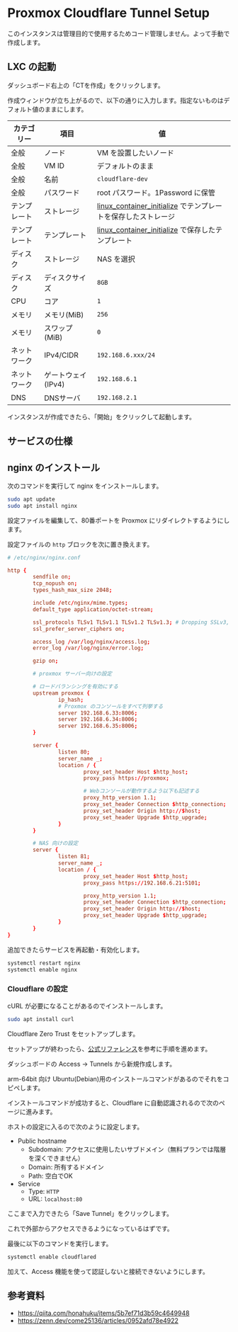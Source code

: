 # Proxmox Cloudflare Tunnel Setup

このインスタンスは管理目的で使用するためコード管理しません。よって手動で作成します。

## LXC の起動

ダッシュボード右上の「CTを作成」をクリックします。

作成ウィンドウが立ち上がるので、以下の通りに入力します。指定ないものはデフォルト値のままにします。

|カテゴリー|項目|値|
|---|---|---|
|全般|ノード|VM を設置したいノード|
|全般|VM ID|デフォルトのまま|
|全般|名前|`cloudflare-dev`|
|全般|パスワード|root パスワード。1Password に保管|
|テンプレート|ストレージ|[linux_container_initialize](./documents/guest_os/linux_container/linux_container_initialize/README.md) でテンプレートを保存したストレージ|
|テンプレート|テンプレート|[linux_container_initialize](./documents/guest_os/linux_container/linux_container_initialize/README.md) で保存したテンプレート|
|ディスク|ストレージ|NAS を選択|
|ディスク|ディスクサイズ|`8GB`|
|CPU|コア|`1`|
|メモリ|メモリ(MiB)|`256`|
|メモリ|スワップ(MiB)|`0`|
|ネットワーク|IPv4/CIDR|`192.168.6.xxx/24`|
|ネットワーク|ゲートウェイ(IPv4)|`192.168.6.1`|
|DNS|DNSサーバ|`192.168.2.1`|

インスタンスが作成できたら、「開始」をクリックして起動します。

## サービスの仕様

## nginx のインストール

次のコマンドを実行して nginx をインストールします。

```sh
sudo apt update
sudo apt install nginx
```

設定ファイルを編集して、80番ポートを Proxmox にリダイレクトするようにします。

設定ファイルの `http` ブロックを次に置き換えます。

```conf
# /etc/nginx/nginx.conf

http {
        sendfile on;
        tcp_nopush on;
        types_hash_max_size 2048;

        include /etc/nginx/mime.types;
        default_type application/octet-stream;

        ssl_protocols TLSv1 TLSv1.1 TLSv1.2 TLSv1.3; # Dropping SSLv3, ref: POODLE
        ssl_prefer_server_ciphers on;

        access_log /var/log/nginx/access.log;
        error_log /var/log/nginx/error.log;

        gzip on;

        # proxmox サーバー向けの設定

        # ロードバランシングを有効にする
        upstream proxmox {
                ip_hash;
                # Proxmox のコンソールをすべて列挙する
                server 192.168.6.33:8006;
                server 192.168.6.34:8006;
                server 192.168.6.35:8006;
        }

        server {
                listen 80;
                server_name _;
                location / {
                        proxy_set_header Host $http_host;
                        proxy_pass https://proxmox;

                        # Webコンソールが動作するよう以下も記述する
                        proxy_http_version 1.1;
                        proxy_set_header Connection $http_connection;
                        proxy_set_header Origin http://$host;
                        proxy_set_header Upgrade $http_upgrade;
                }
        }

        # NAS 向けの設定
        server {
                listen 81;
                server_name _;
                location / {
                        proxy_set_header Host $http_host;
                        proxy_pass https://192.168.6.21:5101;

                        proxy_http_version 1.1;
                        proxy_set_header Connection $http_connection;
                        proxy_set_header Origin http://$host;
                        proxy_set_header Upgrade $http_upgrade;
                }
        }
}
```

追加できたらサービスを再起動・有効化します。

```sh
systemctl restart nginx
systemctl enable nginx
```

### Cloudflare の設定

cURL が必要になることがあるのでインストールします。

```sh
sudo apt install curl
```

Cloudflare Zero Trust をセットアップします。

セットアップが終わったら、[公式リファレンス](https://developers.cloudflare.com/cloudflare-one/connections/connect-networks/install-and-setup/tunnel-guide/remote/)を参考に手順を進めます。

ダッシュボードの Access → Tunnels から新規作成します。

arm-64bit 向け Ubuntu(Debian)用のインストールコマンドがあるのでそれをコピペします。

インストールコマンドが成功すると、Cloudflare に自動認識されるので次のページに進みます。

ホストの設定に入るので次のように設定します。

- Public hostname
  - Subdomain: アクセスに使用したいサブドメイン（無料プランでは階層を深くできません）
  - Domain: 所有するドメイン
  - Path: 空白でOK
- Service
  - Type: `HTTP`
  - URL: `localhost:80`

ここまで入力できたら「Save Tunnel」をクリックします。

これで外部からアクセスできるようになっているはずです。

最後に以下のコマンドを実行します。

```sh
systemctl enable cloudflared
```

加えて、Access 機能を使って認証しないと接続できないようにします。

## 参考資料

- <https://qiita.com/honahuku/items/5b7ef71d3b59c4649948>
- <https://zenn.dev/come25136/articles/0952afd78e4922>
